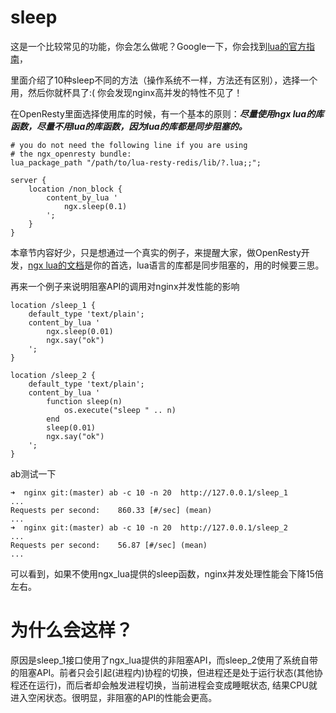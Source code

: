 # sleep

这是一个比较常见的功能，你会怎么做呢？Google一下，你会找到[lua的官方指南](http://lua-users.org/wiki/SleepFunction)，

里面介绍了10种sleep不同的方法（操作系统不一样，方法还有区别），选择一个用，然后你就杯具了:( 你会发现nginx高并发的特性不见了！

在OpenResty里面选择使用库的时候，有一个基本的原则：***尽量使用ngx lua的库函数，尽量不用lua的库函数，因为lua的库都是同步阻塞的。***

```
# you do not need the following line if you are using
# the ngx_openresty bundle:
lua_package_path "/path/to/lua-resty-redis/lib/?.lua;;";

server {
    location /non_block {
        content_by_lua '
            ngx.sleep(0.1)
        ';
    }
}
```

本章节内容好少，只是想通过一个真实的例子，来提醒大家，做OpenResty开发，[ngx lua的文档](http://wiki.nginx.org/HttpLuaModule)是你的首选，lua语言的库都是同步阻塞的，用的时候要三思。

再来一个例子来说明阻塞API的调用对nginx并发性能的影响
```
location /sleep_1 {
    default_type 'text/plain';
    content_by_lua '
        ngx.sleep(0.01)
        ngx.say("ok")
    ';
}

location /sleep_2 {
    default_type 'text/plain';
    content_by_lua '
        function sleep(n)
            os.execute("sleep " .. n)
        end
        sleep(0.01)
        ngx.say("ok")
    ';
}
```

ab测试一下
```
➜  nginx git:(master) ab -c 10 -n 20  http://127.0.0.1/sleep_1
...
Requests per second:    860.33 [#/sec] (mean)
...
➜  nginx git:(master) ab -c 10 -n 20  http://127.0.0.1/sleep_2
...
Requests per second:    56.87 [#/sec] (mean)
...
```

可以看到，如果不使用ngx_lua提供的sleep函数，nginx并发处理性能会下降15倍左右。

# 为什么会这样？
原因是sleep_1接口使用了ngx_lua提供的非阻塞API，而sleep_2使用了系统自带的阻塞API。前者只会引起(进程内)协程的切换，但进程还是处于运行状态(其他协程还在运行)，而后者却会触发进程切换，当前进程会变成睡眠状态, 结果CPU就进入空闲状态。很明显，非阻塞的API的性能会更高。
